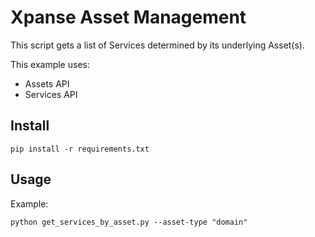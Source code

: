 # Xpanse Asset Management
This script gets a list of Services determined by its underlying Asset(s).

This example uses:
* Assets API
* Services API

## Install
```
pip install -r requirements.txt
```

## Usage
Example:
```
python get_services_by_asset.py --asset-type "domain"
```
